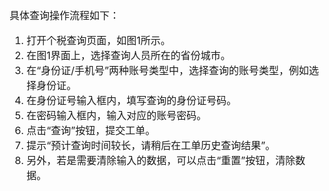 

<font size="3">

具体查询操作流程如下：

1. 打开个税查询页面，如图1所示。
2. 在图1界面上，选择查询人员所在的省份城市。
3. 在“身份证/手机号”两种账号类型中，选择查询的账号类型，例如选择身份证。
4. 在身份证号输入框内，填写查询的身份证号码。
5. 在密码输入框内，输入对应的账号密码。
6. 点击“查询”按钮，提交工单。
7. 提示“预计查询时间较长，请稍后在工单历史查询结果”。
8. 另外，若是需要清除输入的数据，可以点击“重置”按钮，清除数据。

</font><br />